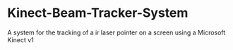 # Kinect-Beam-Tracker-System
A system for the tracking of a ir laser pointer on a screen using a Microsoft Kinect v1
